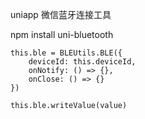 uniapp 微信蓝牙连接工具

npm install uni-bluetooth

```
this.ble = BLEUtils.BLE({
	deviceId: this.deviceId,
	onNotify: () => {},
	onClose: () => {}
})

this.ble.writeValue(value)
```
